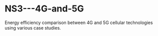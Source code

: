 # NS3---4G-and-5G
 Energy efficiency comparison between 4G and 5G cellular technologies using various case studies.
